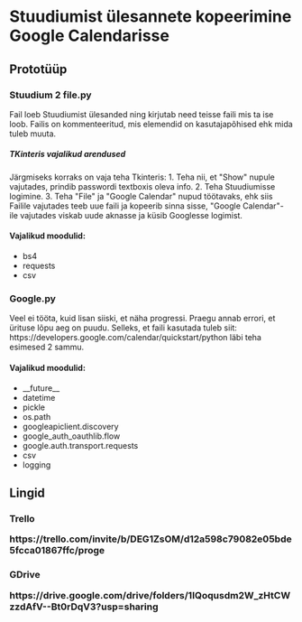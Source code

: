 <h1> Stuudiumist ülesannete kopeerimine Google Calendarisse </h1>
<h2> Prototüüp </h2> 
<h3>Stuudium 2 file.py</h3>
Fail loeb Stuudiumist ülesanded ning kirjutab need teisse faili mis ta ise loob. Failis on kommenteeritud, mis elemendid on kasutajapõhised ehk mida tuleb muuta.

<h5>TKinteris vajalikud arendused</h5>
Järgmiseks korraks on vaja teha Tkinteris:
1. Teha nii, et "Show" nupule vajutades, prindib passwordi textboxis oleva info.
2. Teha Stuudiumisse logimine.
3. Teha "File" ja "Google Calendar" nupud töötavaks, ehk siis Failile vajutades teeb uue faili ja kopeerib sinna sisse, "Google Calendar"- ile vajutades viskab uude aknasse ja küsib Googlesse logimist.

<h4>Vajalikud moodulid:</h4>
<ul>
<li>bs4</li>
<li>requests</li>
<li>csv</li>
</ul>

<h3>Google.py</h3>
Veel ei tööta, kuid lisan siiski, et näha progressi. Praegu annab errori, et ürituse lõpu aeg on puudu. Selleks, et faili kasutada tuleb siit: https://developers.google.com/calendar/quickstart/python läbi teha esimesed 2 sammu.

<h4>Vajalikud moodulid:</h4>
<ul>
<li>__future__</li>
<li>datetime</li>
<li>pickle</li>
<li>os.path</li>
<li>googleapiclient.discovery</li>
<li>google_auth_oauthlib.flow</li>
<li>google.auth.transport.requests</li>
<li>csv</li>
<li>logging</li>
</ul>

<h2> Lingid </h2> 
<h3>Trello</3>
<p> https://trello.com/invite/b/DEG1ZsOM/d12a598c79082e05bde5fcca01867ffc/proge </p>
<h3>GDrive</3>
<p>https://drive.google.com/drive/folders/1IQoqusdm2W_zHtCWzzdAfV--Bt0rDqV3?usp=sharing </p>

